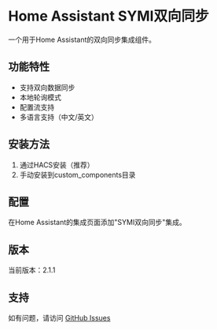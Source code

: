 # Home Assistant SYMI双向同步

一个用于Home Assistant的双向同步集成组件。

## 功能特性

- 支持双向数据同步
- 本地轮询模式
- 配置流支持
- 多语言支持（中文/英文）

## 安装方法

1. 通过HACS安装（推荐）
2. 手动安装到custom_components目录

## 配置

在Home Assistant的集成页面添加"SYMI双向同步"集成。

## 版本

当前版本：2.1.1

## 支持

如有问题，请访问 [GitHub Issues](https://github.com/symi-daguo/ha-two-way-sync/issues)